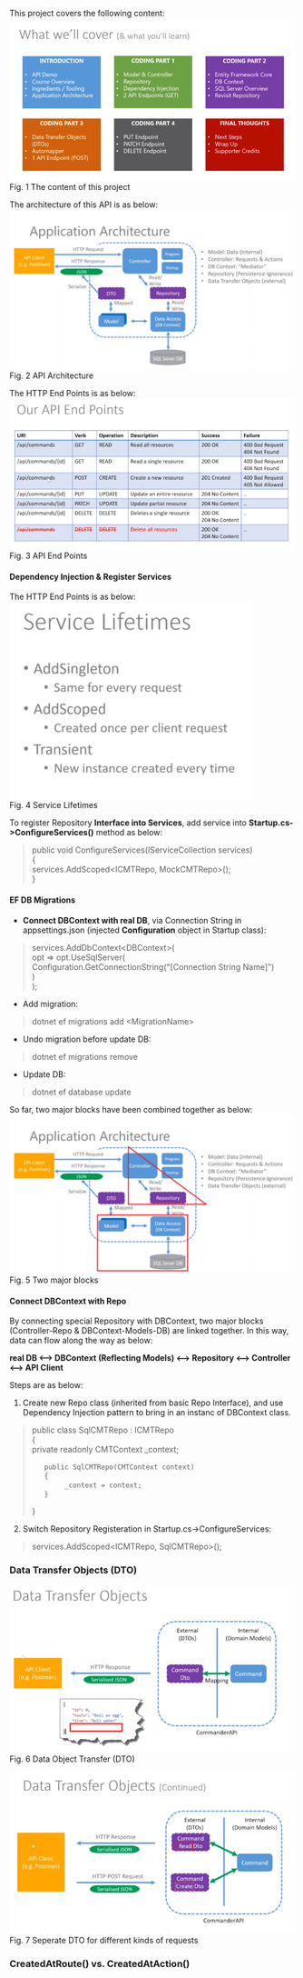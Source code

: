 This project covers the following content:  
![Project Content](https://github.com/sharship/ASP.Net-Core-3.1-MVC-REST-API/blob/master/External%20Resource/Content.PNG "Project Content")  
Fig. 1 The content of this project  

The architecture of this API is as below:  
![API Architecture](https://github.com/sharship/ASP.Net-Core-3.1-MVC-REST-API/blob/master/External%20Resource/Architecture.PNG "API Architecture")  
Fig. 2 API Architecture  

The HTTP End Points is as below:  
![API End Points](https://github.com/sharship/ASP.Net-Core-3.1-MVC-REST-API/blob/master/External%20Resource/API-End-Points.PNG "API End Points")  
Fig. 3 API End Points  


#### Dependency Injection & Register Services
The HTTP End Points is as below:  
![Service Lifetimes](https://github.com/sharship/ASP.Net-Core-3.1-MVC-REST-API/blob/master/External%20Resource/Service_Lifetimes.PNG "Service Lifetimes")  
Fig. 4 Service Lifetimes  

To register Repository **Interface into Services**, add service into **Startup.cs->ConfigureServices()** method as below:  
> public void ConfigureServices(IServiceCollection services)  
> {  
>      services.AddScoped<ICMTRepo, MockCMTRepo>();  
> }  

#### EF DB Migrations  
* **Connect DBContext with real DB**, via Connection String in appsettings.json (injected **Configuration** object in Startup class):  
> services.AddDbContext\<DBContext\>(  
>     opt => opt.UseSqlServer(  
>         Configuration.GetConnectionString("[Connection String Name]")  
>     )  
> );  


* Add migration:  
> dotnet ef migrations add \<MigrationName\>  

* Undo migration before update DB:  
> dotnet ef migrations remove  

* Update DB:  
> dotnet ef database update  

So far, two major blocks have been combined together as below:    
![Two major blocks](https://github.com/sharship/ASP.Net-Core-3.1-MVC-REST-API/blob/master/External%20Resource/Two_Major_Blocks.png "Two major blocks")  
Fig. 5 Two major blocks  

#### Connect DBContext with Repo
By connecting special Repository with DBContext, two major blocks (Controller-Repo & DBContext-Models-DB) are linked together. In this way, data can flow along the way as below:  

**real DB <--> DBContext (Reflecting Models) <--> Repository <--> Controller <--> API Client**  

Steps are as below:  
1. Create new Repo class (inherited from basic Repo Interface), and use Dependency Injection pattern to bring in an instanc of DBContext class.  
>    public class SqlCMTRepo : ICMTRepo  
>    {  
>        private readonly CMTContext _context;  
>   
>        public SqlCMTRepo(CMTContext context)  
>        {  
>             _context = context;  
>        }  
>    }  

2. Switch Repository Registeration in Startup.cs->ConfigureServices:  
> services.AddScoped\<ICMTRepo, SqlCMTRepo\>();

### Data Transfer Objects (DTO)
![Data Object Transfer (DTO)](https://github.com/sharship/ASP.Net-Core-3.1-MVC-REST-API/blob/master/External%20Resource/DTO.PNG "Data Object Transfer (DTO)")  
Fig. 6 Data Object Transfer (DTO)  

![Seperate DTO](https://github.com/sharship/ASP.Net-Core-3.1-MVC-REST-API/blob/master/External%20Resource/Seperate_DTOs.PNG "Seperate DTO")  
Fig. 7 Seperate DTO for different kinds of requests  

### CreatedAtRoute() vs. CreatedAtAction()
